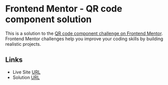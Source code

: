 # Frontend Mentor - QR code component solution

This is a solution to the [QR code component challenge on Frontend Mentor](https://www.frontendmentor.io/challenges/qr-code-component-iux_sIO_H). Frontend Mentor challenges help you improve your coding skills by building realistic projects.

## Links

- Live Site [URL](https://mhmd-tarek-mhmd.github.io/QR-card-component)
- Solution [URL](https://www.frontendmentor.io/solutions/qr-card-component-B1zbjtjGc)
